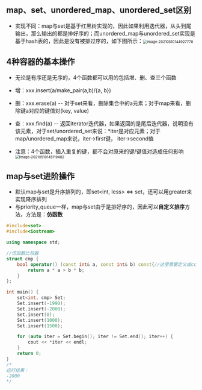 ## map、set、unordered_map、unordered_set区别

-   实现不同：map与set是基于红黑树实现的，因此如果利用迭代器，从头到尾输出，那么输出的都是排好序的；而unordered_map与unordered_set实现是基于hash表的，因此是没有被排过序的，如下图所示：<img src="C:\Users\huany\Documents\note\pictures\image-20210510144927778.png" alt="image-20210510144927778" style="zoom:67%;" /> 

## 4种容器的基本操作

-   无论是有序还是无序的，4个函数都可以用的包括增、删、查三个函数
-   增：xxx.insert(a/make_pair(a,b)/{a, b})
    
-   删：xxx.erase(a) -- 对于set来看，删除集合中的a元素；对于map来看，删除键a对应的键值对(key, value)
    
-   查：xxx.find(a) -- 返回iterator迭代器，如果返回的是尾后迭代器，说明没有该元素，对于set/unordered_set来说：*iter是对应元素；对于map/unordered_map来说，iter->first键， iter->second值
-   注意：4个函数，插入重复的键，都不会对原来的键/键值对造成任何影响<img src="C:\Users\huany\Documents\note\pictures\image-20210510145119482.png" alt="image-20210510145119482" style="zoom:67%;" />

## map与set进阶操作

-   默认map与set是升序排列的，即set<int, less<int>> <=> set<int>，还可以用greater<int>来实现降序排列
-   与priority_queue一样，map与set由于是排好序的，因此可以**自定义排序**方法，方法是：**仿函数**

```c++
#include<set>
#include<iostream>

using namespace std;

//仿函数比较器
struct cmp {
	bool operator() (const int& a, const int& b) const{//这里需要定义成const函数，否则会报错
		return a * a > b * b;
	}
};

int main() {
	set<int, cmp> Set;
	Set.insert(-1990);
	Set.insert(-2000);
	Set.insert(0);
	Set.insert(1000);
	Set.insert(1500);

	for (auto iter = Set.begin(); iter != Set.end(); iter++) {
		cout << *iter << endl;
	}
	return 0;
}
/*
运行结果：
-2000                                                                                                        -1990                                                                                                       1500                                                                                                         1000                                                                                                         0  
*/
```

